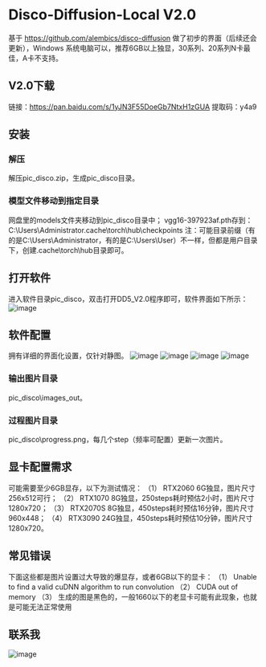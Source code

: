# Disco-Diffusion-Local V2.0

基于 https://github.com/alembics/disco-diffusion  做了初步的界面（后续还会更新），Windows 系统电脑可以，推荐6GB以上独显，30系列、20系列N卡最佳，A卡不支持。


## V2.0下载
链接：https://pan.baidu.com/s/1yJN3F55DoeGb7NtxH1zGUA 
提取码：y4a9

## 安装
### 解压
解压pic_disco.zip，生成pic_disco目录。
### 模型文件移动到指定目录
网盘里的models文件夹移动到pic_disco目录中；
vgg16-397923af.pth存到：C:\Users\Administrator\.cache\torch\hub\checkpoints 
注：可能目录前缀（有的是C:\Users\Administrator，有的是C:\Users\User）不一样，但都是用户目录下，创建\.cache\torch\hub目录即可。
## 打开软件
进入软件目录pic_disco，双击打开DD5_V2.0程序即可，软件界面如下所示：
 ![image](https://github.com/zhaoyun0071/Disco-Diffusion-Local/blob/main/images/1.png)
## 软件配置

拥有详细的界面化设置，仅针对静图。
 ![image](https://github.com/zhaoyun0071/Disco-Diffusion-Local/blob/main/images/set1.png)
  ![image](https://github.com/zhaoyun0071/Disco-Diffusion-Local/blob/main/images/set2.png)
   ![image](https://github.com/zhaoyun0071/Disco-Diffusion-Local/blob/main/images/set3.png)
    ![image](https://github.com/zhaoyun0071/Disco-Diffusion-Local/blob/main/images/set4.png)

### 输出图片目录
pic_disco\images_out。

### 过程图片目录
pic_disco\progress.png，每几个step（频率可配置）更新一次图片。

## 显卡配置需求
可能需要至少6GB显存，以下为测试情况：
（1）	RTX2060 6G独显，图片尺寸256x512可行；
（2）	RTX1070 8G独显，250steps耗时预估2小时，图片尺寸1280x720；
（3）	RTX2070S 8G独显，450steps耗时预估16分钟，图片尺寸960x448；
（4）	RTX3090 24G独显，450steps耗时预估10分钟，图片尺寸1280x720。

## 常见错误
下面这些都是图片设置过大导致的爆显存，或者6GB以下的显卡：
（1）	Unable to find a valid cuDNN algorithm to run convolution
（2）	CUDA out of memory
（3） 生成的图是黑色的，一般1660以下的老显卡可能有此现象，也就是可能无法正常使用

## 联系我
 ![image](https://github.com/zhaoyun0071/Disco-Diffusion-Local/blob/main/images/3.jpg)
